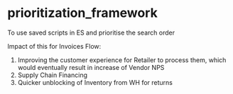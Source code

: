 # prioritization_framework
To use saved scripts in ES and prioritise the search order


Impact of this for Invoices Flow:
1. Improving the customer experience for Retailer to process them, which would eventually result in increase of Vendor NPS
2. Supply Chain Financing
3. Quicker unblocking of Inventory from WH for returns

